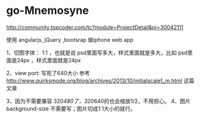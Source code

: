 go-Mnemosyne
============
http://community.topcoder.com/tc?module=ProjectDetail&pj=30042111

使用 angularjs, jQuery ,bootsrap 做iphone web app

1、切图字体： 1:1 ，也就是说 psd里面写多大，样式里面就是多大，比如 psd里面是24px ，样式里面就是24px

2、view port: 写死了640大小
<meta name="viewport" content="width=640; user-scalable=no;"/> 
参考 http://www.quirksmode.org/blog/archives/2013/10/initialscale1_m.html 这篇文章

3、因为不需要兼容 320*480了，320*640的也会缩放1/2，不用担心。
4、图片background-size 不需要写；图片切成1:1大小的就行。






